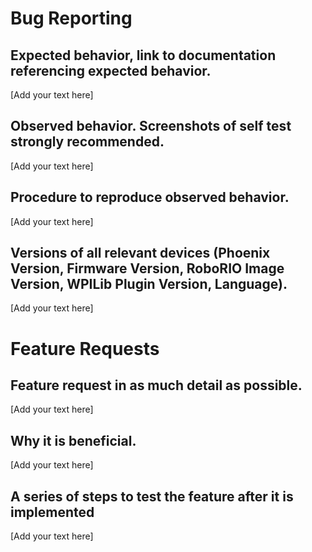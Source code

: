 
# Bug Reporting

## Expected behavior, link to documentation referencing expected behavior.

[Add your text here]

## Observed behavior. Screenshots of self test **strongly** recommended.

[Add your text here]

## Procedure to reproduce observed behavior.

[Add your text here]

## Versions of all relevant devices (Phoenix Version, Firmware Version, RoboRIO Image Version, WPILib Plugin Version, Language).

[Add your text here]

# Feature Requests

## Feature request in as much detail as possible.

[Add your text here]

## Why it is beneficial.

[Add your text here]

## A series of steps to test the feature after it is implemented

[Add your text here]

